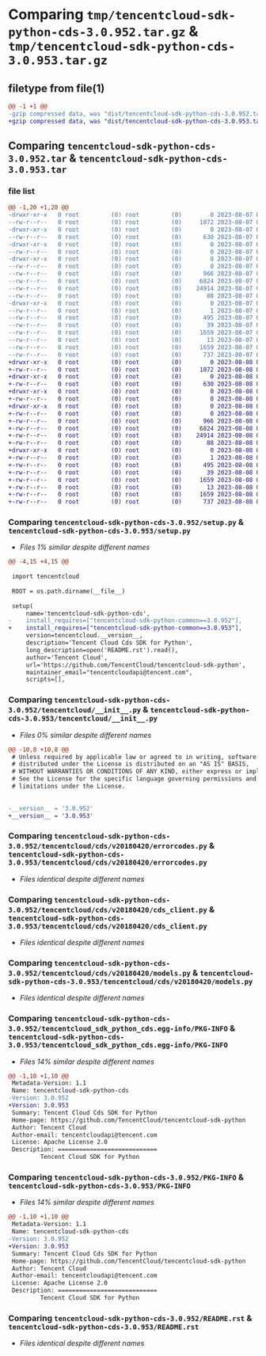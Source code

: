 # Comparing `tmp/tencentcloud-sdk-python-cds-3.0.952.tar.gz` & `tmp/tencentcloud-sdk-python-cds-3.0.953.tar.gz`

## filetype from file(1)

```diff
@@ -1 +1 @@
-gzip compressed data, was "dist/tencentcloud-sdk-python-cds-3.0.952.tar", last modified: Mon Aug  7 08:48:33 2023, max compression
+gzip compressed data, was "dist/tencentcloud-sdk-python-cds-3.0.953.tar", last modified: Tue Aug  8 00:20:29 2023, max compression
```

## Comparing `tencentcloud-sdk-python-cds-3.0.952.tar` & `tencentcloud-sdk-python-cds-3.0.953.tar`

### file list

```diff
@@ -1,20 +1,20 @@
-drwxr-xr-x   0 root         (0) root         (0)        0 2023-08-07 08:48:33.000000 tencentcloud-sdk-python-cds-3.0.952/
--rw-r--r--   0 root         (0) root         (0)     1072 2023-08-07 08:48:33.000000 tencentcloud-sdk-python-cds-3.0.952/setup.py
-drwxr-xr-x   0 root         (0) root         (0)        0 2023-08-07 08:48:33.000000 tencentcloud-sdk-python-cds-3.0.952/tencentcloud/
--rw-r--r--   0 root         (0) root         (0)      630 2023-08-07 08:48:33.000000 tencentcloud-sdk-python-cds-3.0.952/tencentcloud/__init__.py
-drwxr-xr-x   0 root         (0) root         (0)        0 2023-08-07 08:48:33.000000 tencentcloud-sdk-python-cds-3.0.952/tencentcloud/cds/
--rw-r--r--   0 root         (0) root         (0)        0 2023-08-07 08:48:33.000000 tencentcloud-sdk-python-cds-3.0.952/tencentcloud/cds/__init__.py
-drwxr-xr-x   0 root         (0) root         (0)        0 2023-08-07 08:48:33.000000 tencentcloud-sdk-python-cds-3.0.952/tencentcloud/cds/v20180420/
--rw-r--r--   0 root         (0) root         (0)        0 2023-08-07 08:48:33.000000 tencentcloud-sdk-python-cds-3.0.952/tencentcloud/cds/v20180420/__init__.py
--rw-r--r--   0 root         (0) root         (0)      966 2023-08-07 08:48:33.000000 tencentcloud-sdk-python-cds-3.0.952/tencentcloud/cds/v20180420/errorcodes.py
--rw-r--r--   0 root         (0) root         (0)     6824 2023-08-07 08:48:33.000000 tencentcloud-sdk-python-cds-3.0.952/tencentcloud/cds/v20180420/cds_client.py
--rw-r--r--   0 root         (0) root         (0)    24914 2023-08-07 08:48:33.000000 tencentcloud-sdk-python-cds-3.0.952/tencentcloud/cds/v20180420/models.py
--rw-r--r--   0 root         (0) root         (0)       88 2023-08-07 08:48:33.000000 tencentcloud-sdk-python-cds-3.0.952/setup.cfg
-drwxr-xr-x   0 root         (0) root         (0)        0 2023-08-07 08:48:33.000000 tencentcloud-sdk-python-cds-3.0.952/tencentcloud_sdk_python_cds.egg-info/
--rw-r--r--   0 root         (0) root         (0)        1 2023-08-07 08:48:33.000000 tencentcloud-sdk-python-cds-3.0.952/tencentcloud_sdk_python_cds.egg-info/dependency_links.txt
--rw-r--r--   0 root         (0) root         (0)      495 2023-08-07 08:48:33.000000 tencentcloud-sdk-python-cds-3.0.952/tencentcloud_sdk_python_cds.egg-info/SOURCES.txt
--rw-r--r--   0 root         (0) root         (0)       39 2023-08-07 08:48:33.000000 tencentcloud-sdk-python-cds-3.0.952/tencentcloud_sdk_python_cds.egg-info/requires.txt
--rw-r--r--   0 root         (0) root         (0)     1659 2023-08-07 08:48:33.000000 tencentcloud-sdk-python-cds-3.0.952/tencentcloud_sdk_python_cds.egg-info/PKG-INFO
--rw-r--r--   0 root         (0) root         (0)       13 2023-08-07 08:48:33.000000 tencentcloud-sdk-python-cds-3.0.952/tencentcloud_sdk_python_cds.egg-info/top_level.txt
--rw-r--r--   0 root         (0) root         (0)     1659 2023-08-07 08:48:33.000000 tencentcloud-sdk-python-cds-3.0.952/PKG-INFO
--rw-r--r--   0 root         (0) root         (0)      737 2023-08-07 08:48:33.000000 tencentcloud-sdk-python-cds-3.0.952/README.rst
+drwxr-xr-x   0 root         (0) root         (0)        0 2023-08-08 00:20:29.000000 tencentcloud-sdk-python-cds-3.0.953/
+-rw-r--r--   0 root         (0) root         (0)     1072 2023-08-08 00:20:29.000000 tencentcloud-sdk-python-cds-3.0.953/setup.py
+drwxr-xr-x   0 root         (0) root         (0)        0 2023-08-08 00:20:29.000000 tencentcloud-sdk-python-cds-3.0.953/tencentcloud/
+-rw-r--r--   0 root         (0) root         (0)      630 2023-08-08 00:20:29.000000 tencentcloud-sdk-python-cds-3.0.953/tencentcloud/__init__.py
+drwxr-xr-x   0 root         (0) root         (0)        0 2023-08-08 00:20:29.000000 tencentcloud-sdk-python-cds-3.0.953/tencentcloud/cds/
+-rw-r--r--   0 root         (0) root         (0)        0 2023-08-08 00:20:29.000000 tencentcloud-sdk-python-cds-3.0.953/tencentcloud/cds/__init__.py
+drwxr-xr-x   0 root         (0) root         (0)        0 2023-08-08 00:20:29.000000 tencentcloud-sdk-python-cds-3.0.953/tencentcloud/cds/v20180420/
+-rw-r--r--   0 root         (0) root         (0)        0 2023-08-08 00:20:29.000000 tencentcloud-sdk-python-cds-3.0.953/tencentcloud/cds/v20180420/__init__.py
+-rw-r--r--   0 root         (0) root         (0)      966 2023-08-08 00:20:29.000000 tencentcloud-sdk-python-cds-3.0.953/tencentcloud/cds/v20180420/errorcodes.py
+-rw-r--r--   0 root         (0) root         (0)     6824 2023-08-08 00:20:29.000000 tencentcloud-sdk-python-cds-3.0.953/tencentcloud/cds/v20180420/cds_client.py
+-rw-r--r--   0 root         (0) root         (0)    24914 2023-08-08 00:20:29.000000 tencentcloud-sdk-python-cds-3.0.953/tencentcloud/cds/v20180420/models.py
+-rw-r--r--   0 root         (0) root         (0)       88 2023-08-08 00:20:29.000000 tencentcloud-sdk-python-cds-3.0.953/setup.cfg
+drwxr-xr-x   0 root         (0) root         (0)        0 2023-08-08 00:20:29.000000 tencentcloud-sdk-python-cds-3.0.953/tencentcloud_sdk_python_cds.egg-info/
+-rw-r--r--   0 root         (0) root         (0)        1 2023-08-08 00:20:29.000000 tencentcloud-sdk-python-cds-3.0.953/tencentcloud_sdk_python_cds.egg-info/dependency_links.txt
+-rw-r--r--   0 root         (0) root         (0)      495 2023-08-08 00:20:29.000000 tencentcloud-sdk-python-cds-3.0.953/tencentcloud_sdk_python_cds.egg-info/SOURCES.txt
+-rw-r--r--   0 root         (0) root         (0)       39 2023-08-08 00:20:29.000000 tencentcloud-sdk-python-cds-3.0.953/tencentcloud_sdk_python_cds.egg-info/requires.txt
+-rw-r--r--   0 root         (0) root         (0)     1659 2023-08-08 00:20:29.000000 tencentcloud-sdk-python-cds-3.0.953/tencentcloud_sdk_python_cds.egg-info/PKG-INFO
+-rw-r--r--   0 root         (0) root         (0)       13 2023-08-08 00:20:29.000000 tencentcloud-sdk-python-cds-3.0.953/tencentcloud_sdk_python_cds.egg-info/top_level.txt
+-rw-r--r--   0 root         (0) root         (0)     1659 2023-08-08 00:20:29.000000 tencentcloud-sdk-python-cds-3.0.953/PKG-INFO
+-rw-r--r--   0 root         (0) root         (0)      737 2023-08-08 00:20:29.000000 tencentcloud-sdk-python-cds-3.0.953/README.rst
```

### Comparing `tencentcloud-sdk-python-cds-3.0.952/setup.py` & `tencentcloud-sdk-python-cds-3.0.953/setup.py`

 * *Files 1% similar despite different names*

```diff
@@ -4,15 +4,15 @@
 
 import tencentcloud
 
 ROOT = os.path.dirname(__file__)
 
 setup(
     name='tencentcloud-sdk-python-cds',
-    install_requires=["tencentcloud-sdk-python-common==3.0.952"],
+    install_requires=["tencentcloud-sdk-python-common==3.0.953"],
     version=tencentcloud.__version__,
     description='Tencent Cloud Cds SDK for Python',
     long_description=open('README.rst').read(),
     author='Tencent Cloud',
     url='https://github.com/TencentCloud/tencentcloud-sdk-python',
     maintainer_email="tencentcloudapi@tencent.com",
     scripts=[],
```

### Comparing `tencentcloud-sdk-python-cds-3.0.952/tencentcloud/__init__.py` & `tencentcloud-sdk-python-cds-3.0.953/tencentcloud/__init__.py`

 * *Files 0% similar despite different names*

```diff
@@ -10,8 +10,8 @@
 # Unless required by applicable law or agreed to in writing, software
 # distributed under the License is distributed on an "AS IS" BASIS,
 # WITHOUT WARRANTIES OR CONDITIONS OF ANY KIND, either express or implied.
 # See the License for the specific language governing permissions and
 # limitations under the License.
 
 
-__version__ = '3.0.952'
+__version__ = '3.0.953'
```

### Comparing `tencentcloud-sdk-python-cds-3.0.952/tencentcloud/cds/v20180420/errorcodes.py` & `tencentcloud-sdk-python-cds-3.0.953/tencentcloud/cds/v20180420/errorcodes.py`

 * *Files identical despite different names*

### Comparing `tencentcloud-sdk-python-cds-3.0.952/tencentcloud/cds/v20180420/cds_client.py` & `tencentcloud-sdk-python-cds-3.0.953/tencentcloud/cds/v20180420/cds_client.py`

 * *Files identical despite different names*

### Comparing `tencentcloud-sdk-python-cds-3.0.952/tencentcloud/cds/v20180420/models.py` & `tencentcloud-sdk-python-cds-3.0.953/tencentcloud/cds/v20180420/models.py`

 * *Files identical despite different names*

### Comparing `tencentcloud-sdk-python-cds-3.0.952/tencentcloud_sdk_python_cds.egg-info/PKG-INFO` & `tencentcloud-sdk-python-cds-3.0.953/tencentcloud_sdk_python_cds.egg-info/PKG-INFO`

 * *Files 14% similar despite different names*

```diff
@@ -1,10 +1,10 @@
 Metadata-Version: 1.1
 Name: tencentcloud-sdk-python-cds
-Version: 3.0.952
+Version: 3.0.953
 Summary: Tencent Cloud Cds SDK for Python
 Home-page: https://github.com/TencentCloud/tencentcloud-sdk-python
 Author: Tencent Cloud
 Author-email: tencentcloudapi@tencent.com
 License: Apache License 2.0
 Description: ============================
         Tencent Cloud SDK for Python
```

### Comparing `tencentcloud-sdk-python-cds-3.0.952/PKG-INFO` & `tencentcloud-sdk-python-cds-3.0.953/PKG-INFO`

 * *Files 14% similar despite different names*

```diff
@@ -1,10 +1,10 @@
 Metadata-Version: 1.1
 Name: tencentcloud-sdk-python-cds
-Version: 3.0.952
+Version: 3.0.953
 Summary: Tencent Cloud Cds SDK for Python
 Home-page: https://github.com/TencentCloud/tencentcloud-sdk-python
 Author: Tencent Cloud
 Author-email: tencentcloudapi@tencent.com
 License: Apache License 2.0
 Description: ============================
         Tencent Cloud SDK for Python
```

### Comparing `tencentcloud-sdk-python-cds-3.0.952/README.rst` & `tencentcloud-sdk-python-cds-3.0.953/README.rst`

 * *Files identical despite different names*

